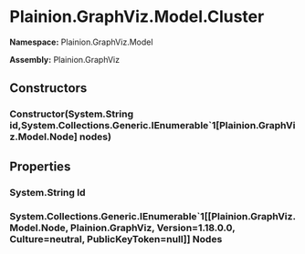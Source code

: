 
# Plainion.GraphViz.Model.Cluster

**Namespace:** Plainion.GraphViz.Model

**Assembly:** Plainion.GraphViz


## Constructors

### Constructor(System.String id,System.Collections.Generic.IEnumerable`1[Plainion.GraphViz.Model.Node] nodes)


## Properties

### System.String Id

### System.Collections.Generic.IEnumerable`1[[Plainion.GraphViz.Model.Node, Plainion.GraphViz, Version=1.18.0.0, Culture=neutral, PublicKeyToken=null]] Nodes
